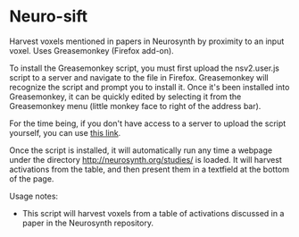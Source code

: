 # Neuro-sift
Harvest voxels mentioned in papers in Neurosynth by proximity to an input voxel. Uses Greasemonkey (Firefox add-on).

To install the Greasemonkey script, you must first upload the nsv2.user.js script to a server and navigate to the file in Firefox. Greasemonkey will recognize the script and prompt you to install it. Once it's been installed into Greasemonkey, it can be quickly edited by selecting it from the Greasemonkey menu (little monkey face to right of the address bar).

For the time being, if you don't have access to a server to upload the script yourself, you can use [this link](http://sfcstech.x10.mx/nsv2.user.js).

Once the script is installed, it will automatically run any time a webpage under the directory http://neurosynth.org/studies/ is loaded. It will harvest activations from the table, and then present them in a textfield at the bottom of the page.

Usage notes:
- This script will harvest voxels from a table of activations discussed in a paper in the Neurosynth repository.
